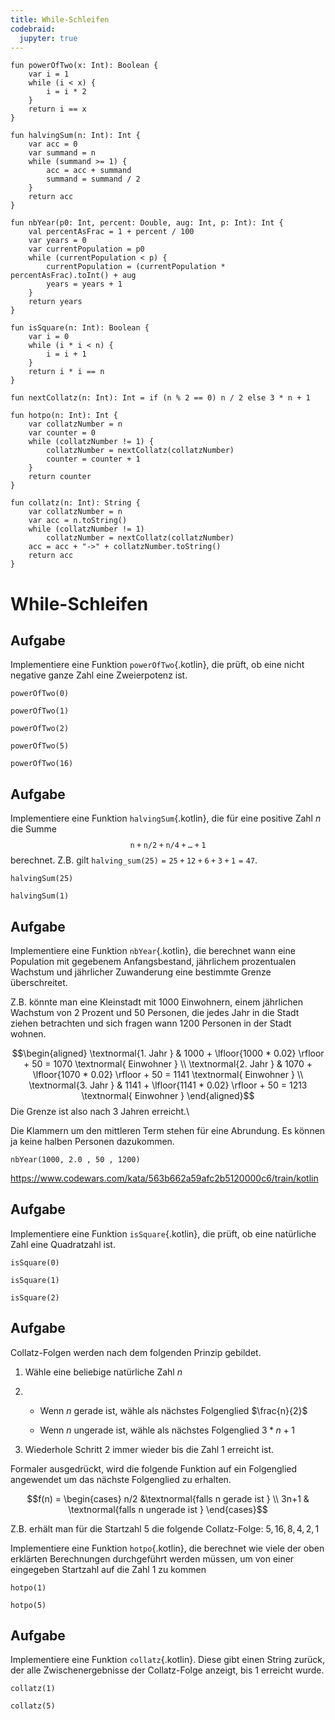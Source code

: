 ```yaml
---
title: While-Schleifen 
codebraid:
  jupyter: true
---
```



```{.kotlin .cb-run first_number=1}
fun powerOfTwo(x: Int): Boolean {
    var i = 1
    while (i < x) {
        i = i * 2
    }
    return i == x
}

fun halvingSum(n: Int): Int {
    var acc = 0
    var summand = n
    while (summand >= 1) {
        acc = acc + summand
        summand = summand / 2
    }
    return acc
}

fun nbYear(p0: Int, percent: Double, aug: Int, p: Int): Int {
    val percentAsFrac = 1 + percent / 100
    var years = 0
    var currentPopulation = p0
    while (currentPopulation < p) {
        currentPopulation = (currentPopulation * percentAsFrac).toInt() + aug
        years = years + 1
    }
    return years
}

fun isSquare(n: Int): Boolean {
    var i = 0
    while (i * i < n) {
        i = i + 1
    }
    return i * i == n
}

fun nextCollatz(n: Int): Int = if (n % 2 == 0) n / 2 else 3 * n + 1

fun hotpo(n: Int): Int {
    var collatzNumber = n
    var counter = 0
    while (collatzNumber != 1) {
        collatzNumber = nextCollatz(collatzNumber)
        counter = counter + 1
    }
    return counter
}

fun collatz(n: Int): String {
    var collatzNumber = n
    var acc = n.toString()
    while (collatzNumber != 1)
        collatzNumber = nextCollatz(collatzNumber)
    acc = acc + "->" + collatzNumber.toString()
    return acc
}
```

# While-Schleifen

<!-- ## Aufgabe
Implementiere eine Funktion `guessingGame()`{.kotlin}. Diese Funktion
hat keine Parameter. Beim Aufruf fragt sie nach, welche Zahl erraten
werden soll. Anschließend wird solange geraten bis diese Zahl eingegeben
wurde.

![image](guessing_game.png){width="70%"}\


## Aufgabe
Erweitere die Funktion `guessingGame()`{.kotlin}, um einen Zähler für
die Anzahl der benötigten Versuche. Beim Ende des Spiels soll ausgegeben
werden, wie viele Versuche der Spieler benötigt hat. -->


## Aufgabe
Implementiere eine Funktion `powerOfTwo`{.kotlin}, die prüft, ob eine
nicht negative ganze Zahl eine Zweierpotenz ist.

``` {.kotlin .cb-nb first_number=1}
powerOfTwo(0)
```
``` {.kotlin .cb-nb first_number=1}
powerOfTwo(1)
```
``` {.kotlin .cb-nb first_number=1}
powerOfTwo(2)
```
``` {.kotlin .cb-nb first_number=1}
powerOfTwo(5)
```
``` {.kotlin .cb-nb first_number=1}
powerOfTwo(16)
```

<!-- <https://www.codewars.com/kata/534d0a229345375d520006a0/train/kotlin> -->


## Aufgabe
Implementiere eine Funktion `halvingSum`{.kotlin}, die für eine positive
Zahl $n$ die Summe $$\mathtt{n + n/2 + n/4 + \dots + 1 }$$ berechnet.
Z.B. gilt $\mathtt{halving\_sum(25) = 25 + 12 + 6 + 3 + 1 = 47}$.

``` {.kotlin .cb-nb first_number=1}
halvingSum(25)
```
``` {.kotlin .cb-nb first_number=1}
halvingSum(1)
```

<!-- <https://www.codewars.com/kata/5a58d46cfd56cb4e8600009d/train/kotlin> -->


## Aufgabe
Implementiere eine Funktion `nbYear`{.kotlin}, die berechnet wann eine
Population mit gegebenem Anfangsbestand, jährlichem prozentualen
Wachstum und jährlicher Zuwanderung eine bestimmte Grenze überschreitet.

Z.B. könnte man eine Kleinstadt mit $1000$ Einwohnern, einem jährlichen
Wachstum von $2$ Prozent und $50$ Personen, die jedes Jahr in die Stadt
ziehen betrachten und sich fragen wann $1200$ Personen in der Stadt
wohnen.

$$\begin{aligned}
\textnormal{1. Jahr } & 1000 +  \lfloor{1000 * 0.02} \rfloor  + 50 = 1070 \textnormal{ Einwohner } \\
\textnormal{2. Jahr } & 1070 + \lfloor{1070 * 0.02} \rfloor + 50 = 1141 \textnormal{ Einwohner } \\
\textnormal{3. Jahr } & 1141 + \lfloor{1141 * 0.02} \rfloor + 50 = 1213  \textnormal{ Einwohner }
\end{aligned}$$ Die Grenze ist also nach $3$ Jahren erreicht.\


Die Klammern um den mittleren Term stehen für eine Abrundung. Es können ja keine halben Personen dazukommen.

``` {.kotlin .cb-nb first_number=1}
nbYear(1000, 2.0 , 50 , 1200)
```

<https://www.codewars.com/kata/563b662a59afc2b5120000c6/train/kotlin>


## Aufgabe
Implementiere eine Funktion `isSquare`{.kotlin}, die prüft, ob eine
natürliche Zahl eine Quadratzahl ist.

``` {.kotlin .cb-nb first_number=1}
isSquare(0)
```
``` {.kotlin .cb-nb first_number=1}
isSquare(1)
```
``` {.kotlin .cb-nb first_number=1}
isSquare(2)
```

<!-- <https://www.codewars.com/kata/54c27a33fb7da0db0100040e/train/kotlin> -->


## Aufgabe
Collatz-Folgen werden nach dem folgenden Prinzip gebildet.

1.  Wähle eine beliebige natürliche Zahl $n$

2.  -   Wenn $n$ gerade ist, wähle als nächstes Folgenglied
        $\frac{n}{2}$

    -   Wenn $n$ ungerade ist, wähle als nächstes Folgenglied $3*n + 1$

3.  Wiederhole Schritt 2 immer wieder bis die Zahl $1$ erreicht ist.

Formaler ausgedrückt, wird die folgende Funktion auf ein Folgenglied
angewendet um das nächste Folgenglied zu erhalten.

$$f(n) = \begin{cases} n/2 &\textnormal{falls n gerade ist } \\ 3n+1 & \textnormal{falls n ungerade ist } \end{cases}$$

Z.B. erhält man für die Startzahl $5$ die folgende Collatz-Folge:
$5, 16, 8, 4, 2, 1$

Implementiere eine Funktion `hotpo`{.kotlin}, die berechnet wie viele
der oben erklärten Berechnungen durchgeführt werden müssen, um von einer
eingegeben Startzahl auf die Zahl $1$ zu kommen

``` {.kotlin .cb-nb first_number=1}
hotpo(1)
```
``` {.kotlin .cb-nb first_number=1}
hotpo(5)
```

<!-- <https://www.codewars.com/kata/577a6e90d48e51c55e000217/train/kotlin> -->


## Aufgabe
Implementiere eine Funktion `collatz`{.kotlin}. Diese gibt einen String
zurück, der alle Zwischenergebnisse der Collatz-Folge anzeigt, bis $1$
erreicht wurde.

``` {.kotlin .cb-nb first_number=1}
collatz(1)
```
``` {.kotlin .cb-nb first_number=1}
collatz(5)
```

<!-- <https://www.codewars.com/kata/5286b2e162056fd0cb000c20/kotlin> -->

